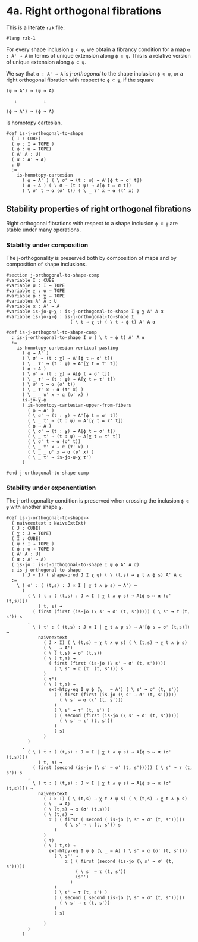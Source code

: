 # 4a. Right orthogonal fibrations

This is a literate `rzk` file:

```rzk
#lang rzk-1
```

For every shape inclusion `ϕ ⊂ ψ`,
we obtain a fibrancy condition for a map `α : A' → A`
in terms of unique extension along `ϕ ⊂ ψ`.
This is a relative version of unique extension along `ϕ ⊂ ψ`.

We say that `α : A' → A` is _j-orthogonal_ to the shape inclusion `ϕ ⊂ ψ`,
or a right orthogonal fibration with respect to `ϕ ⊂ ψ`,
if the square
```
(ψ → A') → (ψ → A)

   ↓          ↓

(ϕ → A') → (ϕ → A)
```
is homotopy cartesian.

```rzk title="BW23, Section 3"
#def is-j-orthogonal-to-shape
  ( I : CUBE)
  ( ψ : I → TOPE )
  ( ϕ : ψ → TOPE)
  ( A' A : U)
  ( α : A' → A)
  : U
  :=
    is-homotopy-cartesian
      ( ϕ → A' ) ( \ σ' → (t : ψ) → A'[ϕ t ↦ σ' t])
      ( ϕ → A ) ( \ σ → (t : ψ) → A[ϕ t ↦ σ t])
      ( \ σ' t → α (σ' t)) ( \ _ τ' x → α (τ' x) )
```

## Stability properties of right orthogonal fibrations

Right orthogonal fibrations with respect to a shape inclusion `ϕ ⊂ ψ`
are stable under many operations.

### Stability under composition

The j-orthogonality is preserved both by composition of maps
and by composition of shape inclusions.

```rzk title="j-orthogonality for composition of shape inclusions"
#section j-orthogonal-to-shape-comp
#variable I : CUBE
#variable ψ : I → TOPE
#variable χ : ψ → TOPE
#variable ϕ : χ → TOPE
#variables A' A : U
#variable α : A' → A
#variable is-jo-ψ-χ : is-j-orthogonal-to-shape I ψ χ A' A α
#variable is-jo-χ-ϕ : is-j-orthogonal-to-shape I
                        ( \ t → χ t) ( \ t → ϕ t) A' A α

#def is-j-orthogonal-to-shape-comp
  : is-j-orthogonal-to-shape I ψ ( \ t → ϕ t) A' A α
  :=
    is-homotopy-cartesian-vertical-pasting
      ( ϕ → A' )
      ( \ σ' → (t : χ) → A'[ϕ t ↦ σ' t])
      ( \ _ τ' → (t : ψ) → A'[χ t ↦ τ' t])
      ( ϕ → A )
      ( \ σ' → (t : χ) → A[ϕ t ↦ σ' t])
      ( \ _ τ' → (t : ψ) → A[χ t ↦ τ' t])
      ( \ σ' t → α (σ' t))
      ( \ _ τ' x → α (τ' x) )
      ( \ _ _ υ' x → α (υ' x) )
      is-jo-χ-ϕ
      ( is-homotopy-cartesian-upper-from-fibers
        ( ϕ → A' )
        ( \ σ' → (t : χ) → A'[ϕ t ↦ σ' t])
        ( \ _ τ' → (t : ψ) → A'[χ t ↦ τ' t])
        ( ϕ → A )
        ( \ σ' → (t : χ) → A[ϕ t ↦ σ' t])
        ( \ _ τ' → (t : ψ) → A[χ t ↦ τ' t])
        ( \ σ' t → α (σ' t))
        ( \ _ τ' x → α (τ' x) )
        ( \ _ _ υ' x → α (υ' x) )
        ( \ _ τ' → is-jo-ψ-χ τ')
      )

#end j-orthogonal-to-shape-comp
```

### Stability under exponentiation

The j-orthogonality condition is preserved when crossing the inclusion `ϕ ⊂ ψ`
with another shape `χ`.

```rzk title="uncurried version of BW23, Corollary 3.16"
#def is-j-orthogonal-to-shape-×
  ( naiveextext : NaiveExtExt)
  ( J : CUBE)
  ( χ : J → TOPE)
  ( I : CUBE)
  ( ψ : I → TOPE )
  ( ϕ : ψ → TOPE )
  ( A' A : U)
  ( α : A' → A)
  ( is-jo : is-j-orthogonal-to-shape I ψ ϕ A' A α)
  : is-j-orthogonal-to-shape
      ( J × I) ( shape-prod J I χ ψ) ( \ (t,s) → χ t ∧ ϕ s) A' A α
  :=
    \ ( σ' : ( (t,s) : J × I | χ t ∧ ϕ s) → A') →
      (
        ( \ ( τ : ( (t,s) : J × I | χ t ∧ ψ s) → A[ϕ s ↦ α (σ' (t,s))])
            ( t, s) →
          ( first (first (is-jo (\ s' → σ' (t, s'))))) ( \ s' → τ (t, s')) s
        ,
          \ ( τ' : ( (t,s) : J × I | χ t ∧ ψ s) → A'[ϕ s ↦ σ' (t,s)]) →
            naiveextext
              ( J × I) ( \ (t,s) → χ t ∧ ψ s) ( \ (t,s) → χ t ∧ ϕ s)
              ( \ _ → A')
              ( \ ( t,s) → σ' (t,s))
              ( \ ( t,s) →
                ( first (first (is-jo (\ s' → σ' (t, s')))))
                  ( \ s' → α (τ' (t, s'))) s
              )
              ( τ')
              ( \ ( t,s) →
                ext-htpy-eq I ψ ϕ (\ _ → A') ( \ s' → σ' (t, s'))
                  ( ( first (first (is-jo (\ s' → σ' (t, s')))))
                    ( \ s' → α (τ' (t, s')))
                  )
                  ( \ s' → τ' (t, s') )
                  ( ( second (first (is-jo (\ s' → σ' (t, s')))))
                    ( \ s' → τ' (t, s'))
                  )
                  ( s)
              )
        )
      ,
        ( \ ( τ : ( (t,s) : J × I | χ t ∧ ψ s) → A[ϕ s ↦ α (σ' (t,s))])
            ( t, s) →
          ( first (second (is-jo (\ s' → σ' (t, s'))))) ( \ s' → τ (t, s')) s
        ,
          \ ( τ : ( (t,s) : J × I | χ t ∧ ψ s) → A[ϕ s ↦ α (σ' (t,s))]) →
            naiveextext
              ( J × I) ( \ (t,s) → χ t ∧ ψ s) ( \ (t,s) → χ t ∧ ϕ s)
              ( \ _ → A)
              ( \ (t,s) → α (σ' (t,s)))
              ( \ (t,s) →
                α ( ( first ( second ( is-jo (\ s' → σ' (t, s')))))
                      ( \ s' → τ (t, s')) s
                  )
              )
              ( τ)
              ( \ ( t,s) →
                ext-htpy-eq I ψ ϕ (\ _ → A) ( \ s' → α (σ' (t, s')))
                  ( \ s'' →
                      α ( ( first (second (is-jo (\ s' → σ' (t, s')))))
                          ( \ s' → τ (t, s'))
                          (s'')
                        )
                  )
                  ( \ s' → τ (t, s') )
                  ( ( second ( second (is-jo (\ s' → σ' (t, s')))))
                    ( \ s' → τ (t, s'))
                  )
                  ( s)

              )
        )
      )
```
